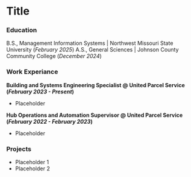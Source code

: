 # Title

### Education
B.S., Management Information Systems | Northwest Missouri State University (_February 2025_)
A.S., General Sciences | Johnson County Community College (_December 2024_)

### Work Experiance
**Building and Systems Engineering Specialist @ United Parcel Service (_February 2023 - Present_)**
- Placeholder

**Hub Operations and Automation Supervisor @ United Parcel Service (_February 2022 - February 2023_)**
- Placeholder

### Projects
- Placeholder 1
- Placeholder 2
